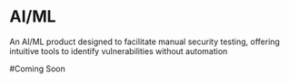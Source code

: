 # AI/ML
An AI/ML product designed to facilitate manual security testing, offering intuitive tools to identify vulnerabilities without automation

#Coming Soon
